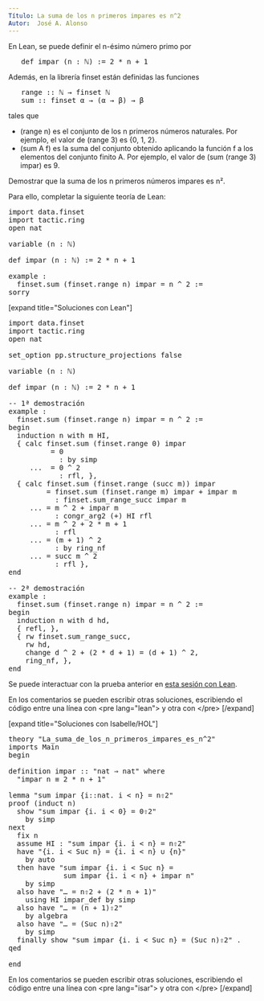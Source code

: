 ```yaml
---
Título: La suma de los n primeros impares es n^2
Autor:  José A. Alonso
---
```


En Lean, se puede definir el n-ésimo número primo por
<pre lang="text">
   def impar (n : ℕ) := 2 * n + 1
</pre>
Además, en la librería finset están definidas las funciones
<pre lang="text">
   range :: ℕ → finset ℕ
   sum :: finset α → (α → β) → β
</pre>
tales que

+ (range n) es el conjunto de los n primeros números naturales. Por
  ejemplo, el valor de (range 3) es {0, 1, 2}.
+ (sum A f) es la suma del conjunto obtenido aplicando la función f a
  los elementos del conjunto finito A. Por ejemplo, el valor de
  (sum (range 3) impar) es 9.

Demostrar que la suma de los n primeros números impares es n².

Para ello, completar la siguiente teoría de Lean:

<pre lang="lean">
import data.finset
import tactic.ring
open nat

variable (n : ℕ)

def impar (n : ℕ) := 2 * n + 1

example :
  finset.sum (finset.range n) impar = n ^ 2 :=
sorry
</pre>

[expand title="Soluciones con Lean"]

<pre lang="lean">
import data.finset
import tactic.ring
open nat

set_option pp.structure_projections false

variable (n : ℕ)

def impar (n : ℕ) := 2 * n + 1

-- 1ª demostración
example :
  finset.sum (finset.range n) impar = n ^ 2 :=
begin
  induction n with m HI,
  { calc finset.sum (finset.range 0) impar
          = 0
            : by simp
     ...  = 0 ^ 2
            : rfl, },
  { calc finset.sum (finset.range (succ m)) impar
         = finset.sum (finset.range m) impar + impar m
           : finset.sum_range_succ impar m
     ... = m ^ 2 + impar m
           : congr_arg2 (+) HI rfl
     ... = m ^ 2 + 2 * m + 1
           : rfl
     ... = (m + 1) ^ 2
           : by ring_nf
     ... = succ m ^ 2
           : rfl },
end

-- 2ª demostración
example :
  finset.sum (finset.range n) impar = n ^ 2 :=
begin
  induction n with d hd,
  { refl, },
  { rw finset.sum_range_succ,
    rw hd,
    change d ^ 2 + (2 * d + 1) = (d + 1) ^ 2,
    ring_nf, },
end
</pre>

Se puede interactuar con la prueba anterior en <a href="https://leanprover-community.github.io/lean-web-editor/#url=https://raw.githubusercontent.com/jaalonso/Calculemus/main/src/La_suma_de_los_n_primeros_impares_es_n^2.lean" rel="noopener noreferrer" target="_blank">esta sesión con Lean</a>.

En los comentarios se pueden escribir otras soluciones, escribiendo el código entre una línea con &#60;pre lang=&quot;lean&quot;&#62; y otra con &#60;/pre&#62;
[/expand]

[expand title="Soluciones con Isabelle/HOL"]

<pre lang="isar">
theory "La_suma_de_los_n_primeros_impares_es_n^2"
imports Main
begin

definition impar :: "nat ⇒ nat" where
  "impar n ≡ 2 * n + 1"

lemma "sum impar {i::nat. i < n} = n⇧2"
proof (induct n)
  show "sum impar {i. i < 0} = 0⇧2"
    by simp
next
  fix n
  assume HI : "sum impar {i. i < n} = n⇧2"
  have "{i. i < Suc n} = {i. i < n} ∪ {n}"
    by auto
  then have "sum impar {i. i < Suc n} =
             sum impar {i. i < n} + impar n"
    by simp
  also have "… = n⇧2 + (2 * n + 1)"
    using HI impar_def by simp
  also have "… = (n + 1)⇧2"
    by algebra
  also have "… = (Suc n)⇧2"
    by simp
  finally show "sum impar {i. i < Suc n} = (Suc n)⇧2" .
qed

end
</pre>

En los comentarios se pueden escribir otras soluciones, escribiendo el código entre una línea con &#60;pre lang=&quot;isar&quot;&#62; y otra con &#60;/pre&#62;
[/expand]
